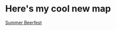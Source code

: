 # Here's my cool new map

[Summer Beerfest](https://experience.arcgis.com/experience/d15f486098584c61aa4bbfea9b30003b?org=CarnegieMellon)
